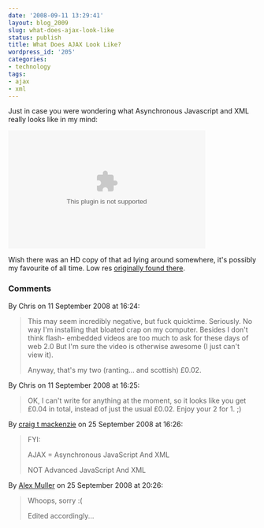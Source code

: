 ```yaml
---
date: '2008-09-11 13:29:41'
layout: blog_2009
slug: what-does-ajax-look-like
status: publish
title: What Does AJAX Look Like?
wordpress_id: '205'
categories:
- technology
tags:
- ajax
- xml
---
```


Just in case you were wondering what Asynchronous Javascript and XML really
looks like in my mind:

<object classid="clsid:02bf25d5-8c17-4b23-bc80-d3488abddc6b" width="400" height="240" codebase="http://www.apple.com/qtactivex/qtplugin.cab#version=6,0,2,0">
  <param name="src" value="http://s3.amazonaws.com/alexmuller/static/blog/2008-09-11-orangepaintad-poster.jpg" />
  <param name="href" value="http://s3.amazonaws.com/alexmuller/static/blog/2008-09-11-orangepaintad.mov" />
  <param name="target" value="myself" />
  <param name="controller" value="false" />
  <param name="autoplay" value="false" />
  <param name="scale" value="aspect" />
  <embed type="video/quicktime" width="400" height="240" src="http://s3.amazonaws.com/alexmuller/static/blog/2008-09-11-orangepaintad-poster.jpg" scale="aspect" autoplay="false" controller="false" target="myself" href="http://s3.amazonaws.com/alexmuller/static/blog/2008-09-11-orangepaintad.mov"></embed>
</object>

Wish there was an HD copy of that ad lying around somewhere, it's possibly my
favourite of all time. Low res [originally found
there](http://www.ephinx.com/tvadverts/270/orange-pouring-paint-advert.html).

### Comments ###

By Chris on 11 September 2008 at 16:24:

> This may seem incredibly negative, but fuck quicktime. Seriously. No way I'm
> installing that bloated crap on my computer. Besides I don't think flash-
> embedded videos are too much to ask for these days of web 2.0 But I'm sure the
> video is otherwise awesome (I just can't view it).
> 
> Anyway, that's my two (ranting... and scottish) £0.02.

By Chris on 11 September 2008 at 16:25:

> OK, I can't write for anything at the moment, so it looks like you get £0.04 in
> total, instead of just the usual £0.02. Enjoy your 2 for 1. ;)

By [craig t mackenzie](http://craigtmackenzie.com) on 25 September 2008 at 16:26:

> FYI:
> 
> AJAX = Asynchronous JavaScript And XML
> 
> NOT Advanced JavaScript And XML

By [Alex Muller](http://alex.mullr.net/blog/) on 25 September 2008 at 20:26:

> Whoops, sorry :(
> 
> Edited accordingly...

